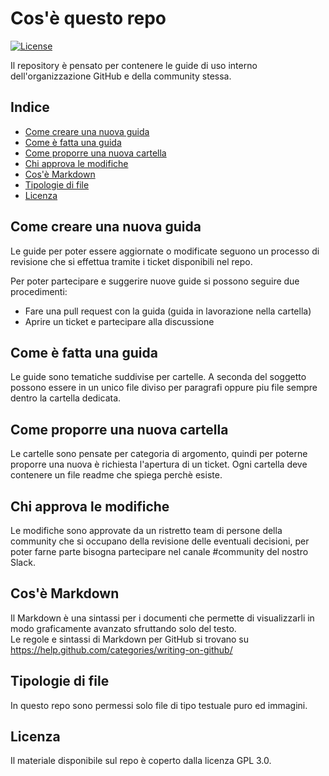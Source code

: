 # Cos'è questo repo

[![License](https://img.shields.io/badge/License-GPL%20v3-blue.svg)](http://www.gnu.org/licenses/gpl-3.0)    

Il repository è pensato per contenere le guide di uso interno dell'organizzazione GitHub e della community stessa.  

## Indice

*   [Come creare una nuova guida](#come-creare-una-nuova-guida)
*   [Come è fatta una guida](#come-è-fatta-una-guida)
*   [Come proporre una nuova cartella](#come-proporre-una-nuova-cartella)
*   [Chi approva le modifiche](#chi-approva-le-modifiche)
*   [Cos'è Markdown](#cosè-markdown)
*   [Tipologie di file](#tipologie-di-file)
*   [Licenza](#licenza)

## Come creare una nuova guida

Le guide per poter essere aggiornate o modificate seguono un processo di revisione che si effettua tramite i ticket disponibili nel repo.

Per poter partecipare e suggerire nuove guide si possono seguire due procedimenti:

*   Fare una pull request con la guida (guida in lavorazione nella cartella)
*   Aprire un ticket e partecipare alla discussione

## Come è fatta una guida

Le guide sono tematiche suddivise per cartelle. A seconda del soggetto possono essere in un unico file diviso per paragrafi oppure piu file sempre dentro la cartella dedicata.

## Come proporre una nuova cartella

Le cartelle sono pensate per categoria di argomento, quindi per poterne proporre una nuova è richiesta l'apertura di un ticket. Ogni cartella deve contenere un file readme che spiega perchè esiste.

## Chi approva le modifiche

Le modifiche sono approvate da un ristretto team di persone della community che si occupano della revisione delle eventuali decisioni, per poter farne parte bisogna partecipare nel canale #community del nostro Slack.

## Cos'è Markdown

Il Markdown è una sintassi per i documenti che permette di visualizzarli in modo graficamente avanzato sfruttando solo del testo.  
Le regole e sintassi di Markdown per GitHub si trovano su <https://help.github.com/categories/writing-on-github/>

## Tipologie di file

In questo repo sono permessi solo file di tipo testuale puro ed immagini. 

## Licenza

Il materiale disponibile sul repo è coperto dalla licenza GPL 3.0.
